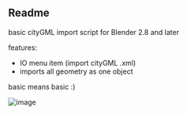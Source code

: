 ## Readme 

basic cityGML import script for Blender 2.8 and later

features:
 
 - IO menu item (import cityGML .xml)
 - imports all geometry as one object

basic means basic :)

![image](https://cloud.githubusercontent.com/assets/619340/11531034/fb9bf4cc-98f9-11e5-856f-64ea4c78e3cd.png)
